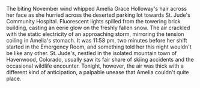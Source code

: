 The biting November wind whipped Amelia Grace Holloway's hair across her face as she hurried across the deserted parking lot towards St. Jude's Community Hospital.  Fluorescent lights spilled from the towering brick building, casting an eerie glow on the freshly fallen snow. The air crackled with the static electricity of an approaching storm, mirroring the tension coiling in Amelia's stomach.  It was 11:58 pm, two minutes before her shift started in the Emergency Room, and something told her this night wouldn't be like any other. St. Jude's, nestled in the isolated mountain town of Havenwood, Colorado, usually saw its fair share of skiing accidents and the occasional wildlife encounter.  Tonight, however, the air was thick with a different kind of anticipation, a palpable unease that Amelia couldn't quite place.
